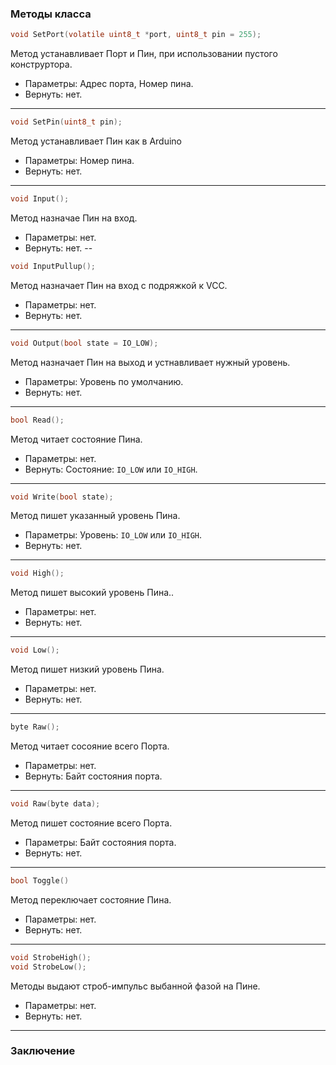 
### Методы класса
```c
void SetPort(volatile uint8_t *port, uint8_t pin = 255);
```
Метод устанавливает Порт и Пин, при использовании пустого конструртора.
 * Параметры: Адрес порта, Номер пина.
 * Вернуть: нет.
---

```c
void SetPin(uint8_t pin);
```
Метод устанавливает Пин как в Arduino
 * Параметры: Номер пина.
 * Вернуть: нет.
---

```c
void Input();
```
Метод назначае Пин на вход.
 * Параметры: нет.
 * Вернуть: нет.
--

```c
void InputPullup();
```
Метод назначает Пин на вход с подряжкой к VCC.
 * Параметры: нет.
 * Вернуть: нет.
---

```c
void Output(bool state = IO_LOW);
```
Метод назначает Пин на выход и устнавливает нужный уровень.
 * Параметры: Уровень по умолчанию.
 * Вернуть: нет.
---

```c
bool Read();
```
Метод читает состояние Пина.
 * Параметры: нет.
 * Вернуть: Состояние: `IO_LOW` или `IO_HIGH`.
---

```c
void Write(bool state);
```
Метод пишет указанный уровень Пина.
 * Параметры: Уровень: `IO_LOW` или `IO_HIGH`.
 * Вернуть: нет.
---

```c
void High();
```
Метод пишет высокий уровень Пина..
 * Параметры: нет.
 * Вернуть: нет.
---

```c
void Low();
```
Метод пишет низкий уровень Пина.
 * Параметры: нет.
 * Вернуть: нет.
---

```c
byte Raw();
```
Метод читает сосояние всего Порта.
 * Параметры: нет.
 * Вернуть: Байт состояния порта.
---

```c
void Raw(byte data);
```
Метод пишет состояние всего Порта.
 * Параметры: Байт состояния порта.
 * Вернуть: нет.
---

```c
bool Toggle()
```
Метод переключает состояние Пина.
 * Параметры: нет.
 * Вернуть: нет.
---

```c
void StrobeHigh();
void StrobeLow();
```
Методы выдают строб-импульс выбанной фазой на Пине.
 * Параметры: нет.
 * Вернуть: нет.
---

### Заключение
